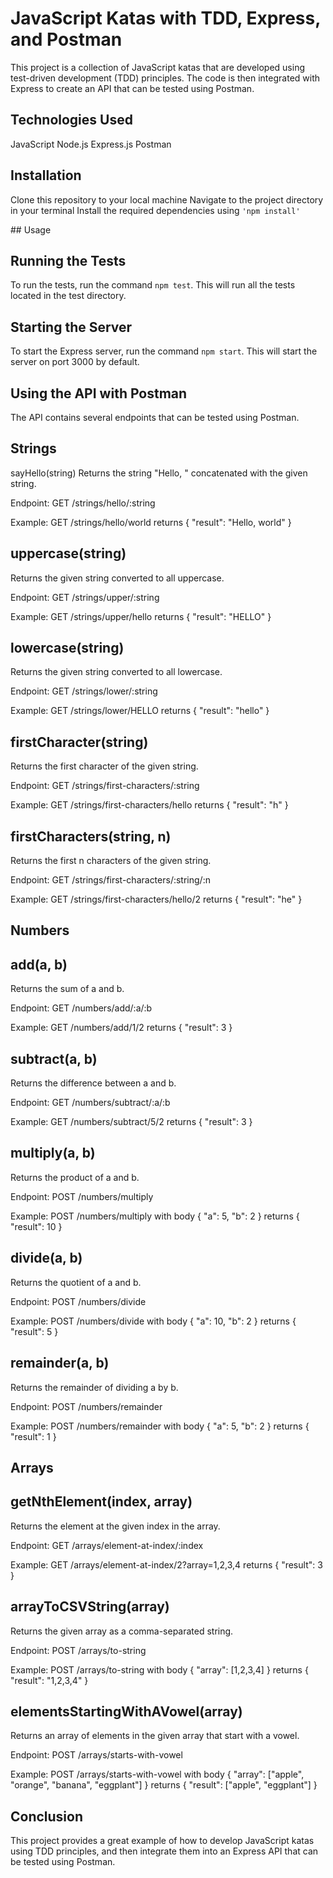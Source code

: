 # JavaScript Katas with TDD, Express, and Postman

This project is a collection of JavaScript katas that are developed using test-driven development (TDD) principles. The code is then integrated with Express to create an API that can be tested using Postman.

## Technologies Used

JavaScript
Node.js
Express.js
Postman

## Installation

Clone this repository to your local machine
Navigate to the project directory in your terminal
Install the required dependencies using `'npm install'`

## Usage

## Running the Tests

To run the tests, run the command `npm test`. This will run all the tests located in the test directory.

## Starting the Server

To start the Express server, run the command `npm start`. This will start the server on port 3000 by default.

## Using the API with Postman

The API contains several endpoints that can be tested using Postman.

## Strings

sayHello(string)
Returns the string "Hello, " concatenated with the given string.

Endpoint: GET /strings/hello/:string

Example: GET /strings/hello/world returns { "result": "Hello, world" }

## uppercase(string)

Returns the given string converted to all uppercase.

Endpoint: GET /strings/upper/:string

Example: GET /strings/upper/hello returns { "result": "HELLO" }

## lowercase(string)

Returns the given string converted to all lowercase.

Endpoint: GET /strings/lower/:string

Example: GET /strings/lower/HELLO returns { "result": "hello" }

## firstCharacter(string)

Returns the first character of the given string.

Endpoint: GET /strings/first-characters/:string

Example: GET /strings/first-characters/hello returns { "result": "h" }

## firstCharacters(string, n)

Returns the first n characters of the given string.

Endpoint: GET /strings/first-characters/:string/:n

Example: GET /strings/first-characters/hello/2 returns { "result": "he" }

## Numbers

## add(a, b)

Returns the sum of a and b.

Endpoint: GET /numbers/add/:a/:b

Example: GET /numbers/add/1/2 returns { "result": 3 }

## subtract(a, b)

Returns the difference between a and b.

Endpoint: GET /numbers/subtract/:a/:b

Example: GET /numbers/subtract/5/2 returns { "result": 3 }

## multiply(a, b)

Returns the product of a and b.

Endpoint: POST /numbers/multiply

Example: POST /numbers/multiply with body { "a": 5, "b": 2 } returns { "result": 10 }

## divide(a, b)

Returns the quotient of a and b.

Endpoint: POST /numbers/divide

Example: POST /numbers/divide with body { "a": 10, "b": 2 } returns { "result": 5 }

## remainder(a, b)

Returns the remainder of dividing a by b.

Endpoint: POST /numbers/remainder

Example: POST /numbers/remainder with body { "a": 5, "b": 2 } returns { "result": 1 }

## Arrays

## getNthElement(index, array)

Returns the element at the given index in the array.

Endpoint: GET /arrays/element-at-index/:index

Example: GET /arrays/element-at-index/2?array=1,2,3,4 returns { "result": 3 }

## arrayToCSVString(array)

Returns the given array as a comma-separated string.

Endpoint: POST /arrays/to-string

Example: POST /arrays/to-string with body { "array": [1,2,3,4] } returns { "result": "1,2,3,4" }

## elementsStartingWithAVowel(array)

Returns an array of elements in the given array that start with a vowel.

Endpoint: POST /arrays/starts-with-vowel

Example: POST /arrays/starts-with-vowel with body { "array": ["apple", "orange", "banana", "eggplant"] } returns { "result": ["apple", "eggplant"] }

## Conclusion

This project provides a great example of how to develop JavaScript katas using TDD principles, and then integrate them into an Express API that can be tested using Postman.
